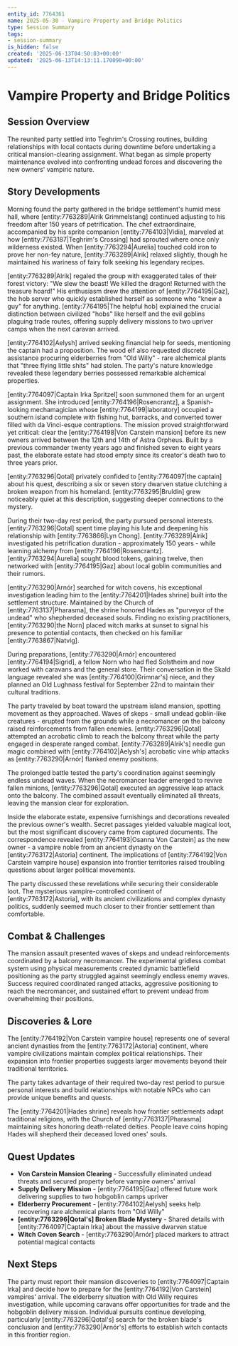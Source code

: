 ```yaml
---
entity_id: 7764361
name: 2025-05-30 - Vampire Property and Bridge Politics
type: Session Summary
tags:
- session-summary
is_hidden: false
created: '2025-06-13T04:50:03+00:00'
updated: '2025-06-13T14:13:11.170090+00:00'
---
```


# Vampire Property and Bridge Politics

## Session Overview

The reunited party settled into Teghrim's Crossing routines, building relationships with local contacts during downtime before undertaking a critical mansion-clearing assignment. What began as simple property maintenance evolved into confronting undead forces and discovering the new owners' vampiric nature.

## Story Developments

Morning found the party gathered in the bridge settlement's humid mess hall, where [entity:7763289|Alrik Grimmelstang] continued adjusting to his freedom after 150 years of petrification. The chef extraordinaire, accompanied by his sprite companion [entity:7764103|Vidia], marveled at how [entity:7763187|Teghrim's Crossing] had sprouted where once only wilderness existed. When [entity:7763294|Aurelia] touched cold iron to prove her non-fey nature, [entity:7763289|Alrik] relaxed slightly, though he maintained his wariness of fairy folk seeking his legendary recipes.

[entity:7763289|Alrik] regaled the group with exaggerated tales of their forest victory: "We slew the beast! We killed the dragon! Returned with the treasure hoard!" His enthusiasm drew the attention of [entity:7764195|Gaz], the hob server who quickly established herself as someone who "knew a guy" for anything. [entity:7764195|The helpful hob] explained the crucial distinction between civilized "hobs" like herself and the evil goblins plaguing trade routes, offering supply delivery missions to two upriver camps when the next caravan arrived.

[entity:7764102|Aelysh] arrived seeking financial help for seeds, mentioning the captain had a proposition. The wood elf also requested discrete assistance procuring elderberries from "Old Willy" - rare alchemical plants that "three flying little shits" had stolen. The party's nature knowledge revealed these legendary berries possessed remarkable alchemical properties.

[entity:7764097|Captain Irka Spritzel] soon summoned them for an urgent assignment. She introduced [entity:7764196|Rosencrantz], a Spanish-looking mechamagician whose [entity:7764199|laboratory] occupied a southern island complete with fishing hut, barracks, and converted tower filled with da Vinci-esque contraptions. The mission proved straightforward yet critical: clear the [entity:7764198|Von Carstein mansion] before its new owners arrived between the 12th and 14th of Astra Orpheus. Built by a previous commander twenty years ago and finished seven to eight years past, the elaborate estate had stood empty since its creator's death two to three years prior.

[entity:7763296|Qotal] privately confided to [entity:7764097|the captain] about his quest, describing a six or seven story dwarven statue clutching a broken weapon from his homeland. [entity:7763295|Bruldin] grew noticeably quiet at this description, suggesting deeper connections to the mystery.

During their two-day rest period, the party pursued personal interests. [entity:7763296|Qotal] spent time playing his lute and deepening his relationship with [entity:7763866|Lyn Chong]. [entity:7763289|Alrik] investigated his petrification duration - approximately 150 years - while learning alchemy from [entity:7764196|Rosencrantz]. [entity:7763294|Aurelia] sought blood tokens, gaining twelve, then networked with [entity:7764195|Gaz] about local goblin communities and their rumors.

[entity:7763290|Arnór] searched for witch covens, his exceptional investigation leading him to the [entity:7764201|Hades shrine] built into the settlement structure. Maintained by the Church of [entity:7763137|Pharasma], the shrine honored Hades as "purveyor of the undead" who shepherded deceased souls. Finding no existing practitioners, [entity:7763290|the Norn] placed witch marks at sunset to signal his presence to potential contacts, then checked on his familiar [entity:7763867|Natvig].

During preparations, [entity:7763290|Arnór] encountered [entity:7764194|Sigrid], a fellow Norn who had fled Solstheim and now worked with caravans and the general store. Their conversation in the Skald language revealed she was [entity:7764100|Grimnar's] niece, and they planned an Old Lughnass festival for September 22nd to maintain their cultural traditions.

The party traveled by boat toward the upstream island mansion, spotting movement as they approached. Waves of skeps - small undead goblin-like creatures - erupted from the grounds while a necromancer on the balcony raised reinforcements from fallen enemies. [entity:7763296|Qotal] attempted an acrobatic climb to reach the balcony threat while the party engaged in desperate ranged combat. [entity:7763289|Alrik's] needle gun magic combined with [entity:7764102|Aelysh's] acrobatic vine whip attacks as [entity:7763290|Arnór] flanked enemy positions.

The prolonged battle tested the party's coordination against seemingly endless undead waves. When the necromancer leader emerged to revive fallen minions, [entity:7763296|Qotal] executed an aggressive leap attack onto the balcony. The combined assault eventually eliminated all threats, leaving the mansion clear for exploration.

Inside the elaborate estate, expensive furnishings and decorations revealed the previous owner's wealth. Secret passages yielded valuable magical loot, but the most significant discovery came from captured documents. The correspondence revealed [entity:7764193|Osanna Von Carstein] as the new owner - a vampire noble from an ancient dynasty on the [entity:7763172|Astoria] continent. The implications of [entity:7764192|Von Carstein vampire house] expansion into frontier territories raised troubling questions about larger political movements.

The party discussed these revelations while securing their considerable loot. The mysterious vampire-controlled continent of [entity:7763172|Astoria], with its ancient civilizations and complex dynasty politics, suddenly seemed much closer to their frontier settlement than comfortable.

## Combat & Challenges

The mansion assault presented waves of skeps and undead reinforcements coordinated by a balcony necromancer. The experimental gridless combat system using physical measurements created dynamic battlefield positioning as the party struggled against seemingly endless enemy waves. Success required coordinated ranged attacks, aggressive positioning to reach the necromancer, and sustained effort to prevent undead from overwhelming their positions.

## Discoveries & Lore

The [entity:7764192|Von Carstein vampire house] represents one of several ancient dynasties from the [entity:7763172|Astoria] continent, where vampire civilizations maintain complex political relationships. Their expansion into frontier properties suggests larger movements beyond their traditional territories.

The party takes advantage of their required two-day rest period to pursue personal interests and build relationships with notable NPCs who can provide unique benefits and quests.

The [entity:7764201|Hades shrine] reveals how frontier settlements adapt traditional religions, with the Church of [entity:7763137|Pharasma] maintaining sites honoring death-related deities. People leave coins hoping Hades will shepherd their deceased loved ones' souls.

## Quest Updates

- **Von Carstein Mansion Clearing** - Successfully eliminated undead threats and secured property before vampire owners' arrival
- **Supply Delivery Mission** - [entity:7764195|Gaz] offered future work delivering supplies to two hobgoblin camps upriver
- **Elderberry Procurement** - [entity:7764102|Aelysh] seeks help recovering rare alchemical plants from "Old Willy"
- **[entity:7763296|Qotal's] Broken Blade Mystery** - Shared details with [entity:7764097|Captain Irka] about the massive dwarven statue
- **Witch Coven Search** - [entity:7763290|Arnór] placed markers to attract potential magical contacts

## Next Steps

The party must report their mansion discoveries to [entity:7764097|Captain Irka] and decide how to prepare for the [entity:7764192|Von Carstein] vampires' arrival. The elderberry situation with Old Willy requires investigation, while upcoming caravans offer opportunities for trade and the hobgoblin delivery mission. Individual pursuits continue developing, particularly [entity:7763296|Qotal's] search for the broken blade's conclusion and [entity:7763290|Arnór's] efforts to establish witch contacts in this frontier region.